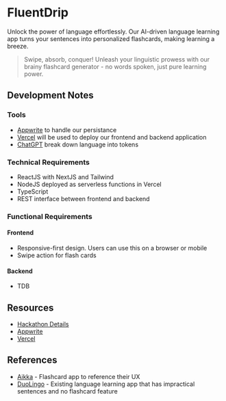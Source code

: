 # FluentDrip
Unlock the power of language effortlessly. Our AI-driven language learning app turns your sentences into personalized flashcards, making learning a breeze.

> Swipe, absorb, conquer! Unleash your linguistic prowess with our brainy flashcard generator - no words spoken, just pure learning power.

## Development Notes
### Tools
* [Appwrite](https://appwrite.io/) to handle our persistance
* [Vercel](https://vercel.com/) will be used to deploy our frontend and backend application
* [ChatGPT](https://platform.openai.com/docs/api-reference/making-requests) break down language into tokens

### Technical Requirements
* ReactJS with NextJS and Tailwind
* NodeJS deployed as serverless functions in Vercel
* TypeScript
* REST interface between frontend and backend

### Functional Requirements
#### Frontend
* Responsive-first design. Users can use this on a browser or mobile
* Swipe action for flash cards

#### Backend
* TDB

## Resources
- [Hackathon Details](https://hashnode.com/hackathons/appwrite)
- [Appwrite](https://appwrite.io/)
- [Vercel](https://vercel.com/)

## References
- [Aikka](quizlet.com) - Flashcard app to reference their UX
- [DuoLingo](https://www.duolingo.com/) - Existing language learning app that has impractical sentences and no flashcard feature
